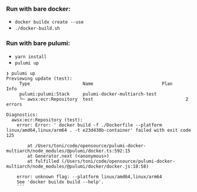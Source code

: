 ### Run with bare docker:

- `docker buildx create --use`
- `./docker-build.sh`

### Run with bare pulumi:

- `yarn install`
- `pulumi up`

````
❯ pulumi up
Previewing update (test):
     Type                    Name                          Plan     Info
     pulumi:pulumi:Stack     pulumi-docker-multiarch-test
     └─ awsx:ecr:Repository  test                                   2 errors

Diagnostics:
  awsx:ecr:Repository (test):
    error: Error: ' docker build -f ./Dockerfile --platform linux/amd64,linux/arm64 . -t e23d430b-container' failed with exit code 125

        at /Users/toni/code/opensource/pulumi-docker-multiarch/node_modules/@pulumi/docker.ts:592:15
        at Generator.next (<anonymous>)
        at fulfilled (/Users/toni/code/opensource/pulumi-docker-multiarch/node_modules/@pulumi/docker/docker.js:18:58)

    error: unknown flag: --platform linux/amd64,linux/arm64
    See 'docker buildx build --help'.
    ```
````
